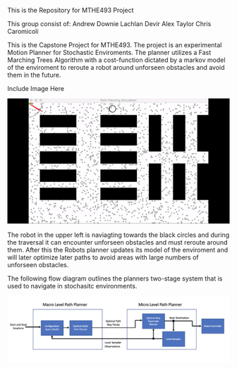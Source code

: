 This is the Repository for MTHE493 Project

This group consist of:
Andrew Downie
Lachlan Devir 
Alex Taylor
Chris Caromicoli

This is the Capstone Project for MTHE493. The project is an experimental Motion Planner for Stochastic Enviroments. The planner utilizes a Fast Marching Trees Algorithm with a cost-function dictated by a markov model of the enviroment to reroute a robot around unforseen obstacles and avoid them in the future.

Include Image Here

![Here is a video of the Algorithm in action](demo/demo.gif)

The robot in the upper left is naviagting towards the black circles and during the traversal it can encounter unforseen obstacles and must reroute around them. After this the Robots planner updates its model of the enviroment and will later optimize later paths to avoid areas with large numbers of unforseen obstacles.

The following flow diagram outlines the planners two-stage system that is used to navigate in stochasitc environments.

![Diagram](demo/diagram.png)
